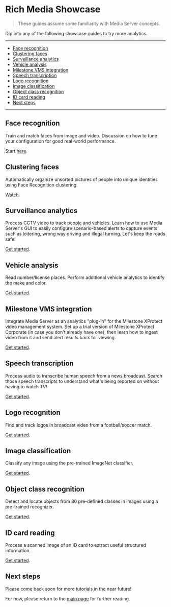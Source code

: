 # Rich Media Showcase

> These guides assume some familiarity with Media Server concepts.

Dip into any of the following showcase guides to try more analytics.

---

- [Face recognition](#face-recognition)
- [Clustering faces](#clustering-faces)
- [Surveillance analytics](#surveillance-analytics)
- [Vehicle analysis](#vehicle-analysis)
- [Milestone VMS integration](#milestone-vms-integration)
- [Speech transcription](#speech-transcription)
- [Logo recognition](#logo-recognition)
- [Image classification](#image-classification)
- [Object class recognition](#object-class-recognition)
- [ID card reading](#id-card-reading)
- [Next steps](#next-steps)

---

## Face recognition

Train and match faces from image and video. Discussion on how to tune your configuration for good real-world performance.

Start [here](./face-recognition/README.md).

## Clustering faces

Automatically organize unsorted pictures of people into unique identities using Face Recognition clustering.

[Watch](https://www.youtube.com/watch?v=FlnAqKKrQYw&list=PLlUdEXI83_Xoq5Fe2iUnY8fjV9PuX61FA).

## Surveillance analytics

Process CCTV video to track people and vehicles.  Learn how to use Media Server's GUI to easily configure scenario-based alerts to capture events such as loitering, wrong way driving and illegal turning.  Let's keep the roads safe!

[Get started](./surveillance/README.md).

## Vehicle analysis

Read number/license places.  Perform additional vehicle analytics to identify the make and color.

[Get started](./vehicle-analysis/README.md).

## Milestone VMS integration

Integrate Media Server as an analytics "plug-in" for the Milestone XProtect video management system.  Set up a trial version of Milestone XProtect Corporate (in case you don't already have one), then learn how to ingest video from it and send alert results back for viewing.

[Get started](./milestone-integration/README.md).

## Speech transcription

Process audio to transcribe human speech from a news broadcast. Search those speech transcripts to understand what's being reported on without having to watch TV!

[Get started](./speech-transcription/README.md).

## Logo recognition

Find and track logos in broadcast video from a football/soccer match.

[Get started](./logo-recognition/README.md).

## Image classification

Classify any image using the pre-trained ImageNet classifier.

[Get started](./image-classification/README.md).

## Object class recognition

Detect and locate objects from 80 pre-defined classes in images using a pre-trained recognizer.

[Get started](./object-class-recognition/README.md).

## ID card reading

Process a scanned image of an ID card to extract useful structured information.

[Get started](./id-card-ocr/README.md).

## Next steps

Please come back soon for more tutorials in the near future!

For now, please return to the [main page](../README.md#further-reading) for further reading.
